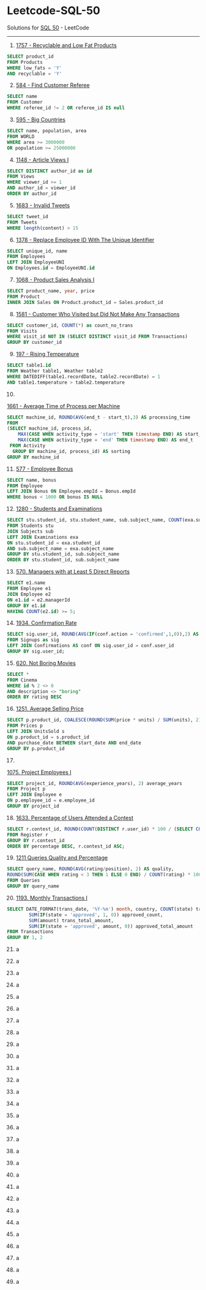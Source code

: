 # Leetcode-SQL-50
Solutions for [SQL 50](https://leetcode.com/studyplan/top-sql-50/) - LeetCode 

---
1. [1757 - Recyclable and Low Fat Products](https://leetcode.com/problems/recyclable-and-low-fat-products/)
```sql
SELECT product_id
FROM Products
WHERE low_fats = 'Y'
AND recyclable = 'Y'
```

2. [584 - Find Customer Referee](https://leetcode.com/problems/find-customer-referee)
```sql
SELECT name 
FROM Customer 
WHERE referee_id != 2 OR referee_id IS null
```

3. [595 - Big Countries](https://leetcode.com/problems/big-countries/)
```sql
SELECT name, population, area
FROM WORLD
WHERE area >= 3000000
OR population >= 25000000
```

4. [1148 - Article Views I](https://leetcode.com/problems/article-views-i)
```sql
SELECT DISTINCT author_id as id
FROM Views
WHERE viewer_id >= 1
AND author_id = viewer_id
ORDER BY author_id
```
5. [1683 - Invalid Tweets](https://leetcode.com/problems/invalid-tweets/)
```sql
SELECT tweet_id
FROM Tweets
WHERE length(content) > 15
```
6. [1378 - Replace Employee ID With The Unique Identifier](https://leetcode.com/problems/replace-employee-id-with-the-unique-identifier)
```sql
SELECT unique_id, name
FROM Employees
LEFT JOIN EmployeeUNI 
ON Employees.id = EmployeeUNI.id
```
7. [1068 - Product Sales Analysis I](https://leetcode.com/problems/product-sales-analysis-i/)
```sql
SELECT product_name, year, price
FROM Product
INNER JOIN Sales ON Product.product_id = Sales.product_id
```
8. [1581 - Customer Who Visited but Did Not Make Any Transactions](https://leetcode.com/problems/customer-who-visited-but-did-not-make-any-transactions/)
```sql
SELECT customer_id, COUNT(*) as count_no_trans
FROM Visits 
WHERE visit_id NOT IN (SELECT DISTINCT visit_id FROM Transactions)
GROUP BY customer_id
```
9. [197 - Rising Temperature](https://leetcode.com/problems/rising-temperature/) 
```sql
SELECT table1.id
FROM Weather table1, Weather table2
WHERE DATEDIFF(table1.recordDate, table2.recordDate) = 1
AND table1.temperature > table2.temperature
```
10. 
[1661 - Average Time of Process per Machine](https://leetcode.com/problems/average-time-of-process-per-machine/)
```sql
SELECT machine_id, ROUND(AVG(end_t - start_t),3) AS processing_time
FROM
(SELECT machine_id, process_id, 
    MAX(CASE WHEN activity_type = 'start' THEN timestamp END) AS start_t,
    MAX(CASE WHEN activity_type = 'end' THEN timestamp END) AS end_t
 FROM Activity 
  GROUP BY machine_id, process_id) AS sorting
GROUP BY machine_id
```
11. [577 - Employee Bonus](https://leetcode.com/problems/employee-bonus/solutions/)
```sql
SELECT name, bonus
FROM Employee
LEFT JOIN Bonus ON Employee.empId = Bonus.empId
WHERE bonus < 1000 OR bonus IS NULL
```
12. [1280 - Students and Examinations](https://leetcode.com/problems/students-and-examinations/)
```sql
SELECT stu.student_id, stu.student_name, sub.subject_name, COUNT(exa.subject_name) AS attended_exams
FROM Students stu
JOIN Subjects sub
LEFT JOIN Examinations exa
ON stu.student_id = exa.student_id
AND sub.subject_name = exa.subject_name
GROUP BY stu.student_id, sub.subject_name
ORDER BY stu.student_id, sub.subject_name
```
13. [570. Managers with at Least 5 Direct Reports](https://leetcode.com/problems/managers-with-at-least-5-direct-reports)
```sql
SELECT e1.name
FROM Employee e1
JOIN Employee e2
ON e1.id = e2.managerId
GROUP BY e1.id
HAVING COUNT(e2.id) >= 5;
```
14. [1934. Confirmation Rate](https://leetcode.com/problems/confirmation-rate/)
```sql
SELECT sig.user_id, ROUND(AVG(IF(conf.action = 'confirmed',1,0)),2) AS confirmation_rate
FROM Signups as sig
LEFT JOIN Confirmations AS conf ON sig.user_id = conf.user_id
GROUP BY sig.user_id;
```
15. [620. Not Boring Movies](https://leetcode.com/problems/not-boring-movies)
```sql
SELECT *
FROM Cinema
WHERE id % 2 <> 0 
AND description <> "boring"
ORDER BY rating DESC
```
16. [1251. Average Selling Price](https://leetcode.com/problems/average-selling-price/)
```sql
SELECT p.product_id, COALESCE(ROUND(SUM(price * units) / SUM(units), 2),0) AS average_price
FROM Prices p
LEFT JOIN UnitsSold s
ON p.product_id = s.product_id 
AND purchase_date BETWEEN start_date AND end_date
GROUP BY p.product_id
```
17. 
[1075. Project Employees I](https://leetcode.com/problems/project-employees-i)
```sql
SELECT project_id, ROUND(AVG(experience_years), 2) average_years
FROM Project p 
LEFT JOIN Employee e
ON p.employee_id = e.employee_id
GROUP BY project_id
```
18. [1633. Percentage of Users Attended a Contest](https://leetcode.com/problems/percentage-of-users-attended-a-contest)
```sql
SELECT r.contest_id, ROUND(COUNT(DISTINCT r.user_id) * 100 / (SELECT COUNT(DISTINCT user_id) FROM Users), 2) AS percentage
FROM Register r
GROUP BY r.contest_id
ORDER BY percentage DESC, r.contest_id ASC;
```
19. [1211 Queries Quality and Percentage](https://leetcode.com/problems/queries-quality-and-percentage)
```sql
SELECT query_name, ROUND(AVG(rating/position), 2) AS quality,
ROUND(SUM(CASE WHEN rating < 3 THEN 1 ELSE 0 END) / COUNT(rating) * 100, 2) AS poor_query_percentage
FROM Queries
GROUP BY query_name
```
20. [1193. Monthly Transactions I](https://leetcode.com/problems/monthly-transactions-i/)
```sql
SELECT DATE_FORMAT(trans_date, '%Y-%m') month, country, COUNT(state) trans_count, 
        SUM(IF(state = 'approved', 1, 0)) approved_count, 
        SUM(amount) trans_total_amount,
        SUM(IF(state = 'approved', amount, 0)) approved_total_amount
FROM Transactions
GROUP BY 1, 2
```
21. a
22. a
23. a
24. a
25. a

26. a
27. a
28. a
29. a

30. a
31. a
32. a
33. a

34. a
35. a
36. a
37. a
38. a

39. a
40. a
41. a
42. a

43. a
44. a
45. a
46. a
47. a

48. a

49. a
